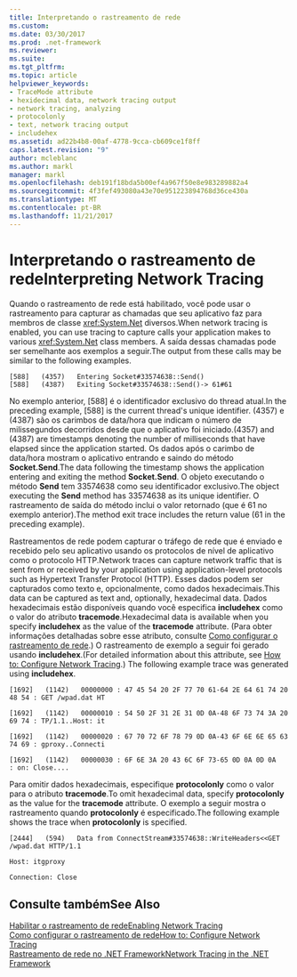 ```yaml
---
title: Interpretando o rastreamento de rede
ms.custom: 
ms.date: 03/30/2017
ms.prod: .net-framework
ms.reviewer: 
ms.suite: 
ms.tgt_pltfrm: 
ms.topic: article
helpviewer_keywords:
- TraceMode attribute
- hexidecimal data, network tracing output
- network tracing, analyzing
- protocolonly
- text, network tracing output
- includehex
ms.assetid: ad22b4b8-00af-4778-9cca-cb609ce1f8ff
caps.latest.revision: "9"
author: mcleblanc
ms.author: markl
manager: markl
ms.openlocfilehash: deb191f18bda5b00ef4a967f50e8e983289882a4
ms.sourcegitcommit: 4f3fef493080a43e70e951223894768d36ce430a
ms.translationtype: MT
ms.contentlocale: pt-BR
ms.lasthandoff: 11/21/2017
---
```

# <a name="interpreting-network-tracing"></a><span data-ttu-id="1f8dd-102">Interpretando o rastreamento de rede</span><span class="sxs-lookup"><span data-stu-id="1f8dd-102">Interpreting Network Tracing</span></span>
<span data-ttu-id="1f8dd-103">Quando o rastreamento de rede está habilitado, você pode usar o rastreamento para capturar as chamadas que seu aplicativo faz para membros de classe <xref:System.Net> diversos.</span><span class="sxs-lookup"><span data-stu-id="1f8dd-103">When network tracing is enabled, you can use tracing to capture calls your application makes to various <xref:System.Net> class members.</span></span> <span data-ttu-id="1f8dd-104">A saída dessas chamadas pode ser semelhante aos exemplos a seguir.</span><span class="sxs-lookup"><span data-stu-id="1f8dd-104">The output from these calls may be similar to the following examples.</span></span>  
  
```  
[588]   (4357)   Entering Socket#33574638::Send()  
[588]   (4387)   Exiting Socket#33574638::Send()-> 61#61  
```  
  
 <span data-ttu-id="1f8dd-105">No exemplo anterior, [588] é o identificador exclusivo do thread atual.</span><span class="sxs-lookup"><span data-stu-id="1f8dd-105">In the preceding example, [588] is the current thread's unique identifier.</span></span> <span data-ttu-id="1f8dd-106">(4357) e (4387) são os carimbos de data/hora que indicam o número de milissegundos decorridos desde que o aplicativo foi iniciado.</span><span class="sxs-lookup"><span data-stu-id="1f8dd-106">(4357) and (4387) are timestamps denoting the number of milliseconds that have elapsed since the application started.</span></span> <span data-ttu-id="1f8dd-107">Os dados após o carimbo de data/hora mostram o aplicativo entrando e saindo do método **Socket.Send**.</span><span class="sxs-lookup"><span data-stu-id="1f8dd-107">The data following the timestamp shows the application entering and exiting the method **Socket.Send**.</span></span> <span data-ttu-id="1f8dd-108">O objeto executando o método **Send** tem 33574638 como seu identificador exclusivo.</span><span class="sxs-lookup"><span data-stu-id="1f8dd-108">The object executing the **Send** method has 33574638 as its unique identifier.</span></span> <span data-ttu-id="1f8dd-109">O rastreamento de saída do método inclui o valor retornado (que é 61 no exemplo anterior).</span><span class="sxs-lookup"><span data-stu-id="1f8dd-109">The method exit trace includes the return value (61 in the preceding example).</span></span>  
  
 <span data-ttu-id="1f8dd-110">Rastreamentos de rede podem capturar o tráfego de rede que é enviado e recebido pelo seu aplicativo usando os protocolos de nível de aplicativo como o protocolo HTTP.</span><span class="sxs-lookup"><span data-stu-id="1f8dd-110">Network traces can capture network traffic that is sent from or received by your application using application-level protocols such as Hypertext Transfer Protocol (HTTP).</span></span> <span data-ttu-id="1f8dd-111">Esses dados podem ser capturados como texto e, opcionalmente, como dados hexadecimais.</span><span class="sxs-lookup"><span data-stu-id="1f8dd-111">This data can be captured as text and, optionally, hexadecimal data.</span></span> <span data-ttu-id="1f8dd-112">Dados hexadecimais estão disponíveis quando você especifica **includehex** como o valor do atributo **tracemode**.</span><span class="sxs-lookup"><span data-stu-id="1f8dd-112">Hexadecimal data is available when you specify **includehex** as the value of the **tracemode** attribute.</span></span> <span data-ttu-id="1f8dd-113">(Para obter informações detalhadas sobre esse atributo, consulte [Como configurar o rastreamento de rede](../../../docs/framework/network-programming/how-to-configure-network-tracing.md).) O rastreamento de exemplo a seguir foi gerado usando **includehex**.</span><span class="sxs-lookup"><span data-stu-id="1f8dd-113">(For detailed information about this attribute, see [How to: Configure Network Tracing](../../../docs/framework/network-programming/how-to-configure-network-tracing.md).) The following example trace was generated using **includehex**.</span></span>  
  
 `[1692]   (1142)   00000000 : 47 45 54 20 2F 77 70 61-64 2E 64 61 74 20 48 54 : GET /wpad.dat HT`  
  
 `[1692]   (1142)   00000010 : 54 50 2F 31 2E 31 0D 0A-48 6F 73 74 3A 20 69 74 : TP/1.1..Host: it`  
  
 `[1692]   (1142)   00000020 : 67 70 72 6F 78 79 0D 0A-43 6F 6E 6E 65 63 74 69 : gproxy..Connecti`  
  
 `[1692]   (1142)   00000030 : 6F 6E 3A 20 43 6C 6F 73-65 0D 0A 0D 0A     : on: Close....`  
  
 <span data-ttu-id="1f8dd-114">Para omitir dados hexadecimais, especifique **protocolonly** como o valor para o atributo **tracemode**.</span><span class="sxs-lookup"><span data-stu-id="1f8dd-114">To omit hexadecimal data, specify **protocolonly** as the value for the **tracemode** attribute.</span></span> <span data-ttu-id="1f8dd-115">O exemplo a seguir mostra o rastreamento quando **protocolonly** é especificado.</span><span class="sxs-lookup"><span data-stu-id="1f8dd-115">The following example shows the trace when **protocolonly** is specified.</span></span>  
  
 `[2444]   (594)   Data from ConnectStream#33574638::WriteHeaders<<GET /wpad.dat HTTP/1.1`  
  
 `Host: itgproxy`  
  
 `Connection: Close`  
  
## <a name="see-also"></a><span data-ttu-id="1f8dd-116">Consulte também</span><span class="sxs-lookup"><span data-stu-id="1f8dd-116">See Also</span></span>  
 [<span data-ttu-id="1f8dd-117">Habilitar o rastreamento de rede</span><span class="sxs-lookup"><span data-stu-id="1f8dd-117">Enabling Network Tracing</span></span>](../../../docs/framework/network-programming/enabling-network-tracing.md)  
 [<span data-ttu-id="1f8dd-118">Como configurar o rastreamento de rede</span><span class="sxs-lookup"><span data-stu-id="1f8dd-118">How to: Configure Network Tracing</span></span>](../../../docs/framework/network-programming/how-to-configure-network-tracing.md)  
 [<span data-ttu-id="1f8dd-119">Rastreamento de rede no .NET Framework</span><span class="sxs-lookup"><span data-stu-id="1f8dd-119">Network Tracing in the .NET Framework</span></span>](../../../docs/framework/network-programming/network-tracing.md)
